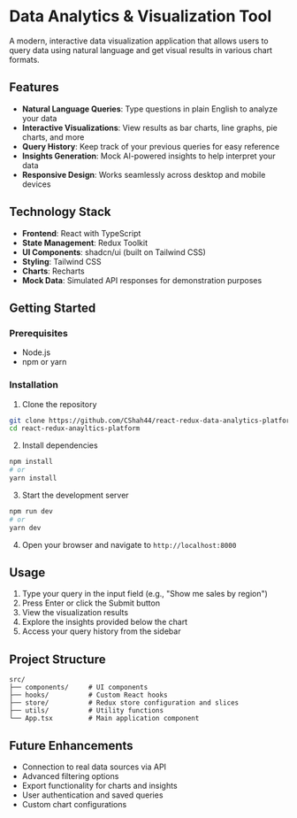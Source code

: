# Data Analytics & Visualization Tool

A modern, interactive data visualization application that allows users to query data using natural language and get visual results in various chart formats.

## Features

- **Natural Language Queries**: Type questions in plain English to analyze your data
- **Interactive Visualizations**: View results as bar charts, line graphs, pie charts, and more
- **Query History**: Keep track of your previous queries for easy reference
- **Insights Generation**: Mock AI-powered insights to help interpret your data
- **Responsive Design**: Works seamlessly across desktop and mobile devices

## Technology Stack

- **Frontend**: React with TypeScript
- **State Management**: Redux Toolkit
- **UI Components**: shadcn/ui (built on Tailwind CSS)
- **Styling**: Tailwind CSS
- **Charts**: Recharts
- **Mock Data**: Simulated API responses for demonstration purposes

## Getting Started

### Prerequisites

- Node.js
- npm or yarn

### Installation

1. Clone the repository
```bash
git clone https://github.com/CShah44/react-redux-data-analytics-platform.git
cd react-redux-anayltics-platform
```

2. Install dependencies
```bash
npm install
# or
yarn install
```

3. Start the development server
```bash
npm run dev
# or
yarn dev
```

4. Open your browser and navigate to `http://localhost:8000`

## Usage

1. Type your query in the input field (e.g., "Show me sales by region")
2. Press Enter or click the Submit button
3. View the visualization results
4. Explore the insights provided below the chart
5. Access your query history from the sidebar

## Project Structure

```
src/
├── components/     # UI components
├── hooks/          # Custom React hooks
├── store/          # Redux store configuration and slices
├── utils/          # Utility functions
└── App.tsx         # Main application component
```

## Future Enhancements

- Connection to real data sources via API
- Advanced filtering options
- Export functionality for charts and insights
- User authentication and saved queries
- Custom chart configurations
